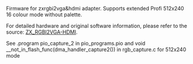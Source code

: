 Firmware for zxrgbi2vga&hdmi adapter. Supports extended Profi 512x240 16 colour mode without palette.

For detailed hardware and original software information, please refer to the source: [ZX_RGBI2VGA-HDMI](https://github.com/AlexEkb4ever/ZX_RGBI2VGA-HDMI/).

See .program pio_capture_2 in pio_programs.pio and void __not_in_flash_func(dma_handler_capture2()) in rgb_capture.c for 512x240 mode

